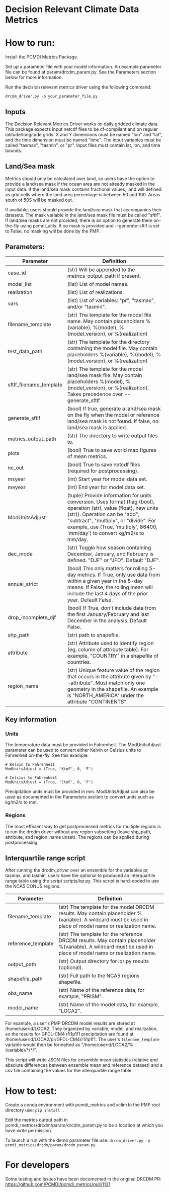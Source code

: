# Decision Relevant Climate Data Metrics

# How to run:
Install the PCMDI Metrics Package.

Set up a parameter file with your model information. An example parameter file can be found at param/drcdm_param.py. See the Parameters section below for more information.

Run the decision relevant metrics driver using the following command:
```
drcdm_driver.py -p your_parameter_file.py
```

## Inputs
The Decision Relevant Metrics Driver works on daily gridded climate data. This package expects input netcdf files to be cf-compliant and on regular latitude/longitude grids. X and Y dimensions must be named "lon" and "lat", and the time dimension must be named "time". The input variables must be called "tasmax", "tasmin", or "pr". Input files must contain lat, lon, and time bounds.

## Land/Sea mask
Metrics should only be calculated over land, so users have the option to provide a land/sea mask if the ocean area are not already masked in the input data. If the land/sea mask contains fractional values, land will defined as grid cells where the land area percentage is between 50 and 100. Areas south of 50S will be masked out.

If available, users should provide the land/sea mask that accompanies their datasets. The mask variable in the land/sea mask file must be called "sftlf". If land/sea masks are not provided, there is an option to generate them on-the-fly using pcmdi_utils. If no mask is provided and --generate-sftlf is set to False, no masking will be done by the PMP.

## Parameters:
| Parameter   | Definition |
--------------|-------------
| case_id |  (str) Will be appended to the metrics_output_path if present. | 
| model_list | (list) List of model names.  | 
| realization | (list) List of realizations. | 
| vars | (list) List of variables: "pr", "tasmax", and/or "tasmin". | 
| filename_template | (str) The template for the model file name. May contain placeholders %(variable), %(model), %(model_version), or %(realization) | 
| test_data_path  |  (str) The template for the directory containing the model file. May contain placeholders %(variable), %(model), %(model_version), or %(realization) | 
| sftlf_filename_template | (str) The template for the model land/sea mask file. May contain placeholders %(model), %(model_version), or %(realization). Takes precedence over --generate_sftlf | 
| generate_sftlf | (bool) If true, generate a land/sea mask on the fly when the model or reference land/sea mask is not found. If false, no land/sea mask is applied. | 
| metrics_output_path  | (str) The directory to write output files to. |  
| plots | (bool) True to save world map figures of mean metrics. |
| nc_out | (bool) True to save netcdf files (required for postprocessing). |
| msyear | (int) Start year for model data set. |
| meyear | (int) End year for model data set. |
| ModUnitsAdjust | (tuple) Provide information for units conversion. Uses format (flag (bool), operation (str), value (float), new units (str)). Operation can be "add", "subtract", "multiply", or "divide". For example, use (True, 'multiply', 86400, 'mm/day') to convert kg/m2/s to mm/day.|
| dec_mode | (str) Toggle how season containing December, January, and February is defined. "DJF" or "JFD". Default "DJF". |
| annual_strict | (bool) This only matters for rolling 5-day metrics. If True, only use data from within a given year in the 5-day means. If False, the rolling mean will include the last 4 days of the prior year. Default False. |
| drop_incomplete_djf | (bool) If True, don't include data from the first January/February and last December in the analysis. Default False. |
| shp_path    |  (str) path to shapefile.  |
| attribute      | (str) Attribute used to identify region (eg, column of attribute table). For example, "COUNTRY" in a shapefile of countries.  |
| region_name | (str) Unique feature value of the region that occurs in the attribute given by "--attribute". Must match only one geometry in the shapefile. An example is "NORTH_AMERICA" under the attribute "CONTINENTS". |

## Key information

### Units
The temperature data must be provided in Fahrenheit. The ModUnitsAdjust parameter can be used to convert either Kelvin or Celsius units to Fahrenheit on-the-fly. See this example:

```
# Kelvin to Fahrenheit
ModUnitsAdjust = (True, 'KtoF', 0, 'F')

# Celsius to Fahrenheit
ModUnitsAdjust = (True, 'CtoF', 0, 'F')
```
Precipitation units must be provided in mm. ModUnitsAdjust can also be used as documented in the Parameters section to convert units such as kg/m2/s to mm.

### Regions
The most efficient way to get postprocessed metrics for multiple regions is to run the drcdm driver without any region subsetting (leave shp_path, attribute, and region_name unset). The regions can be applied during postprocessing.

## Interquartile range script

After running the drcdm_driver over an ensemble for the variables pr, tasmax, and tasmin, users have the optional to produced an interquartile range table using the script scripts/iqr.py. This script is hard-coded to use the NCA5 CONUS regions.

| Parameter   | Definition |
--------------|-------------
| filename_template | (str) The template for the model DRCDM results. May contain placeholder %(variable). A wildcard must be used in place of model name or realization name. | 
| reference_template | (str) The template for the reference DRCDM results. May contain placeholder %(variable). A wildcard must be used in place of model name or realization name. |
| output_path | (str) Output directory for iqr.py results (optional). |
| shapefile_path | (str) Full path to the NCA5 regions shapefile. |
| obs_name | (str) Name of the reference data, for example, "PRISM". |
| model_name | (str) Name of the model data, for example, "LOCA2". |

For example, a user's PMP DRCDM model results are stored at /home/userid/LOCA2. They organized by variable, model, and realization, so the  results for GFDL-CM4 r1i1p1f1 precipitation are found at /home/userid/LOCA2/pr/GFDL-CM4/r1i1p1f1. The user's `filename_template` variable would then be formatted as "/home/userid/LOCA2/%(variable)/\*/\*/".

This script will write JSON files for ensemble mean statistics (relative and absolute differences between ensemble mean and reference dataset) and a csv file containing the values for the interquartile range table.

# How to test:
Create a conda environment with pcmdi_metrics and xclim
In the PMP root directory use:
`pip install .`

Edit the metrics output path in pcmdi_metrics/drcdm/param/drcdm_param.py to be a location at which you have write permission.

To launch a run with the demo parameter file use:
`drcdm_driver.py -p pcmdi_metrics/drcdm/param/drcdm_param.py`

# For developers
Some testing and issues have been documented in the original DRCDM PR: https://github.com/PCMDI/pcmdi_metrics/pull/1131
